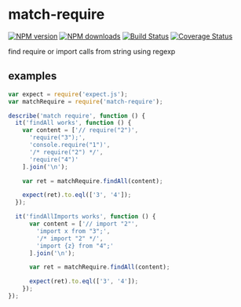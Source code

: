 # match-require

[![NPM version](https://nodei.co/npm/match-require.png)](https://npmjs.org/package/match-require)
[![NPM downloads](http://img.shields.io/npm/dm/match-require.svg)](https://npmjs.org/package/match-require)
[![Build Status](https://travis-ci.org/yiminghe/match-require.svg?branch=master)](https://travis-ci.org/yiminghe/match-require)
[![Coverage Status](https://coveralls.io/repos/yiminghe/match-require/badge.svg?branch=master)](https://coveralls.io/r/yiminghe/match-require?branch=master)

find require or import calls from string using regexp

## examples

```js
var expect = require('expect.js');
var matchRequire = require('match-require');

describe('match require', function () {
  it('findAll works', function () {
    var content = ['// require("2")',
      'require("3");',
      'console.require("1")',
      '/* require("2") */',
      'require("4")'
    ].join('\n');

    var ret = matchRequire.findAll(content);

    expect(ret).to.eql(['3', '4']);
  });

  it('findAllImports works', function () {
      var content = ['// import "2"',
        'import x from "3";',
        '/* import "2" */',
        'import {z} from "4";'
      ].join('\n');

      var ret = matchRequire.findAll(content);

      expect(ret).to.eql(['3', '4']);
    });
});

```
